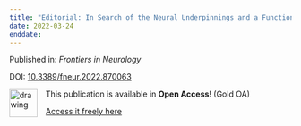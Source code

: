 ```yaml
---
title: "Editorial: In Search of the Neural Underpinnings and a Functional Definition of the Elusive “Working Memory”"
date: 2022-03-24
enddate:
---
```


Published in: *Frontiers in Neurology*

DOI: [10.3389/fneur.2022.870063](https://doi.org/10.3389/fneur.2022.870063)

<img src="https://upload.wikimedia.org/wikipedia/commons/thumb/7/77/Open_Access_logo_PLoS_transparent.svg/800px-Open_Access_logo_PLoS_transparent.svg.png" alt="drawing" width="50" align="left"/> &nbsp;&nbsp;&nbsp;This publication is available in **Open Access**! (Gold OA)

&nbsp;&nbsp;&nbsp;<a href="https://www.frontiersin.org/articles/10.3389/fneur.2022.870063/pdf">Access it freely here</a>

